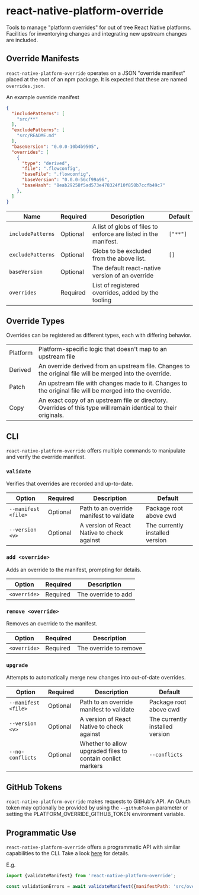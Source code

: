 # react-native-platform-override
Tools to manage "platform overrides" for out of tree React Native platforms.
Facilities for inventorying changes and integrating new upstream changes are included.

## Override Manifests

`react-native-platform-override` operates on a JSON "override manifest" placed
at the root of an npm package. It is expected that these are named
`overrides.json`.

An example override manifest
```json
{
  "includePatterns": [
    "src/**"
  ],
  "excludePatterns": [
    "src/README.md"
  ],
  "baseVersion": "0.0.0-10b4b9505",
  "overrides": [
    {
      "type": "derived",
      "file": ".flowconfig",
      "baseFile": ".flowconfig",
      "baseVersion": "0.0.0-56cf99a96",
      "baseHash": "8eab29258f5ad573e478324f10f850b7ccfb49c7"
    },
  ]
}
```

| Name              | Required | Description                                                     | Default  |
|-------------------|----------|-----------------------------------------------------------------|----------|
| `includePatterns` | Optional | A list of globs of files to enforce are listed in the manifest. | `["**"]` |
| `excludePatterns` | Optional | Globs to be excluded from the above list.                       | `[]`     |
| `baseVersion`     | Optional | The default react-native version of an override                 |          |
| `overrides`       | Required | List of registered overrides, added by the tooling              |          |

## Override Types
Overrides can be registered as different types, each with differing behavior.

|          |                                                                                                                  |
|----------|------------------------------------------------------------------------------------------------------------------|
| Platform | Platform-specific logic that doesn't map to an upstream file                                                     |
| Derived  | An override derived from an upstream file. Changes to the original file will be merged into the override.        |
| Patch    | An upstream file with changes made to it. Changes to the original file will be merged into the override.         |
| Copy     | An exact copy of an upstream file or directory. Overrides of this type will remain identical to their originals. |

## CLI
`react-native-platform-override` offers multiple commands to manipulate and verify the override manifest.

### `validate`
Verifies that overrides are recorded and up-to-date.

| Option              | Required | Description                                        | Default                         |
|---------------------|----------|----------------------------------------------------|---------------------------------|
| `--manifest <file>` | Optional | Path to an override manifest to validate           | Package root above cwd          |
| `--version <v>`     | Optional | A version of React Native to check against         | The currently installed version |


### `add <override>`
Adds an override to the manifest, prompting for details.

| Option            | Required | Description               |
|-------------------|----------|---------------------------|
| `<override>`      | Required | The override to add       |

### `remove <override>`
Removes an override to the manifest.

| Option            | Required | Description               |
|-------------------|----------|---------------------------|
| `<override>`      | Required | The override to remove    |

### `upgrade`
Attempts to automatically merge new changes into out-of-date overrides.

| Option              | Required | Description                                                | Default                         |
|---------------------|----------|------------------------------------------------------------|---------------------------------|
| `--manifest <file>` | Optional | Path to an override manifest to validate                   | Package root above cwd          |
| `--version <v>`     | Optional | A version of React Native to check against                 | The currently installed version |
| `--no-conflicts`    | Optional | Whether to allow upgraded files to contain conlict markers | `--conflicts`                   |

## GitHub Tokens
`react-native-platform-override` makes requests to GitHub's API. An OAuth token may optionally be provided by using the `--githubToken`
parameter or setting the PLATFORM_OVERRIDE_GITHUB_TOKEN environment variable.

## Programmatic Use
`react-native-platform-override` offers a programmatic API with similar capabilities to the CLI. Take a look [here](./src/APi.ts) for details.

E.g.
```js
import {validateManifest} from 'react-native-platform-override';

const validationErrors = await validateManifest({manifestPath: 'src/overrides.json'});
```